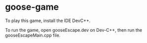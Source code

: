 # goose-game

To play this game, install the IDE DevC++.

To run the game, open gooseEscape.dev on Dev-C++, then run the gooseEscapeMain.cpp file.
